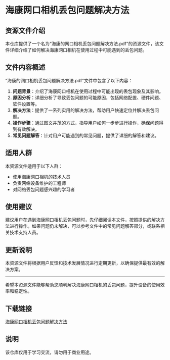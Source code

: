 # 海康网口相机丢包问题解决方法

## 资源文件介绍

本仓库提供了一个名为“海康的网口相机丢包问题解决方法.pdf”的资源文件，该文件详细介绍了如何解决海康网口相机在使用过程中可能遇到的丢包问题。

## 文件内容概述

“海康的网口相机丢包问题解决方法.pdf”文件中包含了以下内容：

1. **问题背景**：介绍了海康网口相机在使用过程中可能出现的丢包现象及其影响。
2. **原因分析**：详细分析了导致丢包问题的可能原因，包括网络配置、硬件问题、软件设置等。
3. **解决方法**：提供了一系列实用的解决方法，帮助用户快速定位并解决丢包问题。
4. **操作步骤**：通过图文并茂的方式，指导用户如何一步步进行操作，确保问题得到有效解决。
5. **常见问题解答**：针对用户可能遇到的常见问题，提供了详细的解答和建议。

## 适用人群

本资源文件适用于以下人群：

- 使用海康网口相机的技术人员
- 负责网络设备维护的工程师
- 对网络丢包问题感兴趣的学习者

## 使用建议

建议用户在遇到海康网口相机丢包问题时，先仔细阅读本文件，按照提供的解决方法进行操作。如果问题仍未解决，可以参考文件中的常见问题解答部分，或联系相关技术支持人员。

## 更新说明

本资源文件将根据用户反馈和技术发展情况进行定期更新，以确保提供最有效的解决方案。

---

希望本资源文件能够帮助您顺利解决海康网口相机的丢包问题，提升设备的使用效率和稳定性。

## 下载链接
[海康网口相机丢包问题解决方法](https://pan.quark.cn/s/fbaebe5c09da)

## 说明

该仓库仅用于学习交流，请勿用于商业用途。
